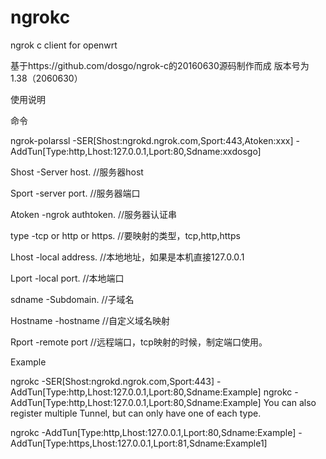 # ngrokc
ngrok c client for openwrt 

基于https://github.com/dosgo/ngrok-c的20160630源码制作而成
版本号为1.38（2060630）

使用说明

命令

ngrok-polarssl -SER[Shost:ngrokd.ngrok.com,Sport:443,Atoken:xxx] -AddTun[Type:http,Lhost:127.0.0.1,Lport:80,Sdname:xxdosgo]

Shost -Server host. //服务器host

Sport -server port. //服务器端口

Atoken -ngrok authtoken. //服务器认证串

type -tcp or http or https. //要映射的类型，tcp,http,https

Lhost -local address. //本地地址，如果是本机直接127.0.0.1

Lport -local port. //本地端口

sdname -Subdomain. //子域名

Hostname -hostname //自定义域名映射

Rport -remote port //远程端口，tcp映射的时候，制定端口使用。

Example

ngrokc -SER[Shost:ngrokd.ngrok.com,Sport:443] -AddTun[Type:http,Lhost:127.0.0.1,Lport:80,Sdname:Example]
ngrokc -AddTun[Type:http,Lhost:127.0.0.1,Lport:80,Sdname:Example]
You can also register multiple Tunnel, but can only have one of each type.

ngrokc -AddTun[Type:http,Lhost:127.0.0.1,Lport:80,Sdname:Example] -AddTun[Type:https,Lhost:127.0.0.1,Lport:81,Sdname:Example1]

